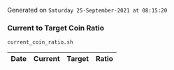 Generated on `Saturday 25-September-2021 at 08:15:20`

### Current to Target Coin Ratio
`current_coin_ratio.sh`

Date|Current|Target|Ratio
---|---|---|---
